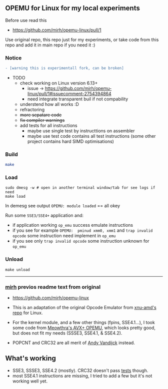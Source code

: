 ## OPEMU for Linux for my local experiments

Before use read this

 * https://github.com/mirh/opemu-linux/pull/1

Use original repo, this repo just for my experiments, or take code from this
repo and add it in main repo if you need it :)

### Notice
```diff
- [warning this is experimentall fork, can be broken]
```
 - TODO
   - check working on Linux version 6.13+ 
     - issue -> https://github.com/mirh/opemu-linux/pull/1#issuecomment-2754394864
     - need integrate transparent buil if not compability  
   - understend how all works :D
   - refractoring
   - ~~more sepatare code~~
   - ~~fix compiler warnings~~
   - add tests for all instructions
      - maybe use single test by instructtions on assembler
      - maybe use test code contains all test instructions (some other project contains hard SIMD optimisations)


### Build
```sh
make
```

### Load
```
sudo dmesg -w # open in another terminal window/tab for see logs if need
make load
```
In demesg see output `OPEMU: module loaded` == all okey

Run some `SSE3/SSE4+` application and:
  * if application working `op_emu` success emulate instructions
  * if you see for example `OPEMU:  pminud xmm0, xmm1`
    and `trap invalid opcode` some instruction need implement in `op_emu`
  * if you see only `trap invalid opcode` some instruction unknown for `op_emu`

### Unload
```
make unload
```

----------------------------

### [mirh](https://github.com/mirh) previos readme text from original

  * https://github.com/mirh/opemu-linux

- This is an adaptation of the original Opcode Emulator from [xnu-amd's repo](https://github.com/sinetek/xnu-amd/tree/master/osfmk/OPEMU) for Linux.

- For the kernel module, and a few other things (fpins, SSE4.1...), I took some code from [Meowthra's AVX+ OPEMU](https://www.insanelymac.com/forum/topic/338919-opcode-emulator-opemu-for-linux-64-bit/), which looks pretty good, but does not fit my needs (SSSE3, SSE4.1, & SSE4.2).

- POPCNT and CRC32 are all merit of [Andy Vandijck](https://www.insanelymac.com/forum/topic/281450-mavericks-kernel-testing-on-amd-formerly-mountain-lion-kernel-testing-on-amd/?page=211#comment-1982883) instead.

## What's working

- SSE3, SSSE3, SSE4.2 (mostly). CRC32 doesn't pass [tests](https://github.com/htot/crc32c) though.
- most SSE4.1 instructions are missing, I tried to add a few but it's not working well yet.

